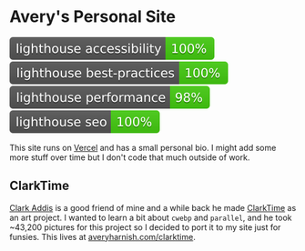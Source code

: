 # Avery's Personal Site

[![Lighthouse Accessibility Badge](/lighthouse/lighthouse_accessibility.svg)](https://github.com/EverlastingBugstopper/avery-site)
[![Lighthouse Best Practices Badge](/lighthouse/lighthouse_best-practices.svg)](https://github.com/EverlastingBugstopper/avery-site)
[![Lighthouse Performance Badge](/lighthouse/lighthouse_performance.svg)](https://github.com/EverlastingBugstopper/avery-site)
[![Lighthouse SEO Badge](/lighthouse/lighthouse_seo.svg)](https://github.com/EverlastingBugstopper/avery-site)

This site runs on
[Vercel](https://vercel.com) and has a small
personal bio. I might add some more
stuff over time but I don't code that much outside of work.

## ClarkTime

[Clark Addis](clarkaddis.com) is a good friend of mine and a while back he made
[ClarkTime](clarkaddis.com/get_hour) as an art project. I wanted to learn a bit
about `cwebp` and `parallel`, and he took ~43,200 pictures for this project so I
decided to port it to my site just for funsies. This lives at
[averyharnish.com/clarktime](https://averyharnish.com/clarktime).
